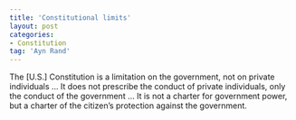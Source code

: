 ```yaml
---
title: 'Constitutional limits'
layout: post
categories:
- Constitution
tag: 'Ayn Rand'
---
```


The \[U.S.\] Constitution is a limitation on the government, not on private individuals … It does not prescribe the conduct of private individuals, only the conduct of the government … It is not a charter for government power, but a charter of the citizen’s protection against the government.
